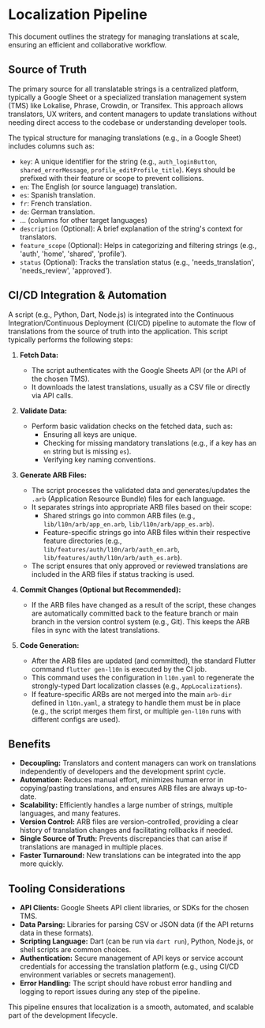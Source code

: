 # Localization Pipeline

This document outlines the strategy for managing translations at scale, ensuring an efficient and collaborative workflow.

## Source of Truth
The primary source for all translatable strings is a centralized platform, typically a Google Sheet or a specialized translation management system (TMS) like Lokalise, Phrase, Crowdin, or Transifex. This approach allows translators, UX writers, and content managers to update translations without needing direct access to the codebase or understanding developer tools.

The typical structure for managing translations (e.g., in a Google Sheet) includes columns such as:
-   `key`: A unique identifier for the string (e.g., `auth_loginButton`, `shared_errorMessage`, `profile_editProfile_title`). Keys should be prefixed with their feature or scope to prevent collisions.
-   `en`: The English (or source language) translation.
-   `es`: Spanish translation.
-   `fr`: French translation.
-   `de`: German translation.
-   ... (columns for other target languages)
-   `description` (Optional): A brief explanation of the string's context for translators.
-   `feature_scope` (Optional): Helps in categorizing and filtering strings (e.g., 'auth', 'home', 'shared', 'profile').
-   `status` (Optional): Tracks the translation status (e.g., 'needs_translation', 'needs_review', 'approved').

## CI/CD Integration & Automation
A script (e.g., Python, Dart, Node.js) is integrated into the Continuous Integration/Continuous Deployment (CI/CD) pipeline to automate the flow of translations from the source of truth into the application. This script typically performs the following steps:

1.  **Fetch Data:**
    *   The script authenticates with the Google Sheets API (or the API of the chosen TMS).
    *   It downloads the latest translations, usually as a CSV file or directly via API calls.

2.  **Validate Data:**
    *   Perform basic validation checks on the fetched data, such as:
        *   Ensuring all keys are unique.
        *   Checking for missing mandatory translations (e.g., if a key has an `en` string but is missing `es`).
        *   Verifying key naming conventions.

3.  **Generate ARB Files:**
    *   The script processes the validated data and generates/updates the `.arb` (Application Resource Bundle) files for each language.
    *   It separates strings into appropriate ARB files based on their scope:
        *   Shared strings go into common ARB files (e.g., `lib/l10n/arb/app_en.arb`, `lib/l10n/arb/app_es.arb`).
        *   Feature-specific strings go into ARB files within their respective feature directories (e.g., `lib/features/auth/l10n/arb/auth_en.arb`, `lib/features/auth/l10n/arb/auth_es.arb`).
    *   The script ensures that only approved or reviewed translations are included in the ARB files if status tracking is used.

4.  **Commit Changes (Optional but Recommended):**
    *   If the ARB files have changed as a result of the script, these changes are automatically committed back to the feature branch or main branch in the version control system (e.g., Git). This keeps the ARB files in sync with the latest translations.

5.  **Code Generation:**
    *   After the ARB files are updated (and committed), the standard Flutter command `flutter gen-l10n` is executed by the CI job.
    *   This command uses the configuration in `l10n.yaml` to regenerate the strongly-typed Dart localization classes (e.g., `AppLocalizations`).
    *   If feature-specific ARBs are not merged into the main `arb-dir` defined in `l10n.yaml`, a strategy to handle them must be in place (e.g., the script merges them first, or multiple `gen-l10n` runs with different configs are used).

## Benefits
-   **Decoupling:** Translators and content managers can work on translations independently of developers and the development sprint cycle.
-   **Automation:** Reduces manual effort, minimizes human error in copying/pasting translations, and ensures ARB files are always up-to-date.
-   **Scalability:** Efficiently handles a large number of strings, multiple languages, and many features.
-   **Version Control:** ARB files are version-controlled, providing a clear history of translation changes and facilitating rollbacks if needed.
-   **Single Source of Truth:** Prevents discrepancies that can arise if translations are managed in multiple places.
-   **Faster Turnaround:** New translations can be integrated into the app more quickly.

## Tooling Considerations
-   **API Clients:** Google Sheets API client libraries, or SDKs for the chosen TMS.
-   **Data Parsing:** Libraries for parsing CSV or JSON data (if the API returns data in these formats).
-   **Scripting Language:** Dart (can be run via `dart run`), Python, Node.js, or shell scripts are common choices.
-   **Authentication:** Secure management of API keys or service account credentials for accessing the translation platform (e.g., using CI/CD environment variables or secrets management).
-   **Error Handling:** The script should have robust error handling and logging to report issues during any step of the pipeline.

This pipeline ensures that localization is a smooth, automated, and scalable part of the development lifecycle.
